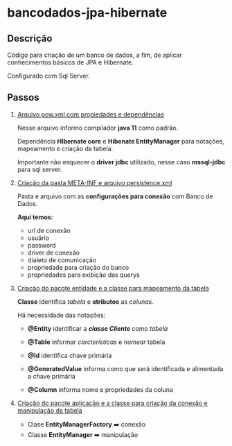 # bancodados-jpa-hibernate
## Descrição
Código para criação de um banco de dados, a fim, de aplicar conhecimentos básicos de JPA e Hibernate. 

Configurado com Sql Server.

## Passos
1. [Arquivo pow.xml com propiedades e dependências](https://github.com/pliniopereira10/bancodados-jpa-hibernate/blob/main/pom.xml)

    Nesse arquivo informo compilador **java 11** como padrão.

    Dependência **HIbernate core** e **Hibenate EntityManager** para notações, mapeamento e criação da tabela.

    Importante não esquecer o **driver jdbc** utilizado, nesse caso **mssql-jdbc** para sql server.

2. [Criação da pasta META-INF e arquivo persistence.xml](https://github.com/pliniopereira10/bancodados-jpa-hibernate/blob/main/src/main/resources/META-INF/persistence.xml)

    Pasta e arquivo com as **configurações para conexão** com Banco de Dados.
    
    **Aqui temos:**
    - url de conexão
    - usuário
    - password
    - driver de conexão
    - dialeto de comunicação
    - propriedade para criação do banco
    - propriedades para exibição das querys

3. [Criação do pacote entidade e a classe para mapeamento da tabela](https://github.com/pliniopereira10/bancodados-jpa-hibernate/blob/main/src/main/java/entidades/Cliente.java)

    **Classe** identifica _tabela_ e **atributos** as _colunas_.

    Há necessidade das notações:

    * **@Entity** identificar a **_classe Cliente_** como _tabela_
    * **@Table** informar _carcterísticas_ e _nomear_ tabela
      
    * **@Id** identifica chave primária
    * **@GeneratedValue** informa como que será identificada e  alimentada a chave primária
      
    * **@Column** informa nome e propriedades da coluna

4. [Criação do pacote aplicação e a classe para criação da conexão e manipulação da tabela](https://github.com/pliniopereira10/bancodados-jpa-hibernate/blob/main/src/main/java/aplicacao/AberturaCadastro.java)
    - Clase **EntityManagerFactory** :arrow_right:  conexão
    - Classe **EntityManager** :arrow_right: manipulação